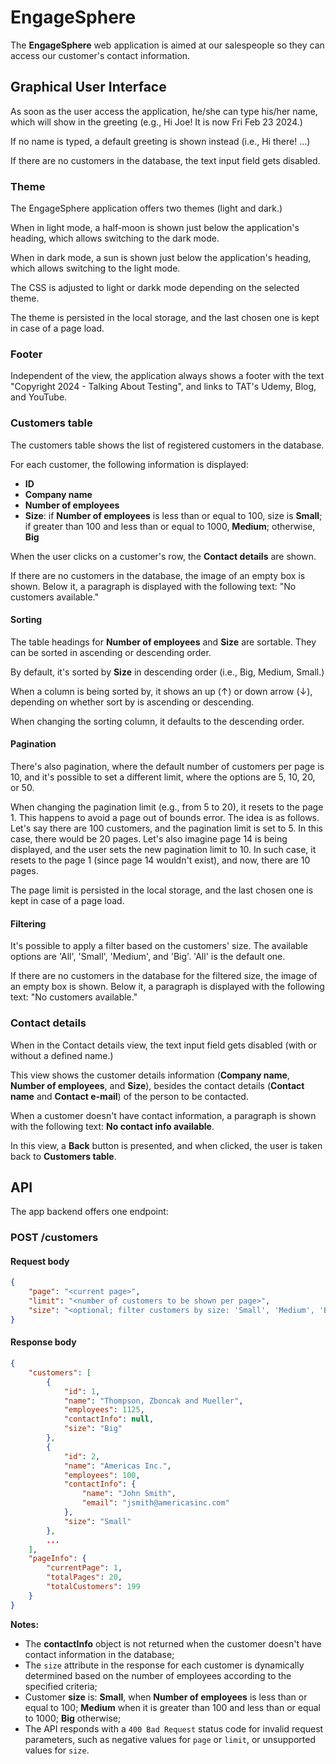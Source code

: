 # EngageSphere

The **EngageSphere** web application is aimed at our salespeople so they can access our customer's contact information.

## Graphical User Interface

As soon as the user access the application, he/she can type his/her name, which will show in the greeting (e.g., Hi Joe! It is now Fri Feb 23 2024.)

If no name is typed, a default greeting is shown instead (i.e., Hi there! ...)

If there are no customers in the database, the text input field gets disabled.

### Theme

The EngageSphere application offers two themes (light and dark.)

When in light mode, a half-moon is shown just below the application's heading, which allows switching to the dark mode.

When in dark mode, a sun is shown just below the application's heading, which allows switching to the light mode.

The CSS is adjusted to light or darkk mode depending on the selected theme.

The theme is persisted in the local storage, and the last chosen one is kept in case of a page load.

### Footer

Independent of the view, the application always shows a footer with the text "Copyright 2024 - Talking About Testing", and links to TAT's Udemy, Blog, and YouTube.

### Customers table

The customers table shows the list of registered customers in the database.

For each customer, the following information is displayed:

- **ID**
- **Company name**
- **Number of employees**
- **Size**: if **Number of employees** is less than or equal to 100, size is **Small**; if greater than 100 and less than or equal to 1000, **Medium**; otherwise, **Big**

When the user clicks on a customer's row, the **Contact details** are shown.

If there are no customers in the database, the image of an empty box is shown. Below it, a paragraph is displayed with the following text: "No customers available."

#### Sorting

The table headings for **Number of employees** and **Size** are sortable. They can be sorted in ascending or descending order.

By default, it's sorted by **Size** in descending order (i.e., Big, Medium, Small.)

When a column is being sorted by, it shows an up (&uarr;) or down arrow (&darr;), depending on whether sort by is ascending or descending.

When changing the sorting column, it defaults to the descending order.

#### Pagination

There's also pagination, where the default number of customers per page is 10, and it's possible to set a different limit, where the options are 5, 10, 20, or 50.

When changing the pagination limit (e.g., from 5 to 20), it resets to the page 1. This happens to avoid a page out of bounds error. The idea is as follows. Let's say there are 100 customers, and the pagination limit is set to 5. In this case, there would be 20 pages. Let's also imagine page 14 is being displayed, and the user sets the new pagination limit to 10. In such case, it resets to the page 1 (since page 14 wouldn't exist), and now, there are 10 pages.

The page limit is persisted in the local storage, and the last chosen one is kept in case of a page load.

#### Filtering

It's possible to apply a filter based on the customers' size. The available options are 'All', 'Small', 'Medium', and 'Big'. 'All' is the default one.

If there are no customers in the database for the filtered size, the image of an empty box is shown. Below it, a paragraph is displayed with the following text: "No customers available."

### Contact details

When in the Contact details view, the text input field gets disabled (with or without a defined name.)

This view shows the customer details information (**Company name**, **Number of employees**, and **Size**), besides the contact details (**Contact name** and **Contact e-mail**) of the person to be contacted.

When a customer doesn't have contact information, a paragraph is shown with the following text: **No contact info available**.

In this view, a **Back** button is presented, and when clicked, the user is taken back to **Customers table**.

## API

The app backend offers one endpoint:

### POST /customers

#### Request body

```json
{
    "page": "<current page>",
    "limit": "<number of customers to be shown per page>",
    "size": "<optional; filter customers by size: 'Small', 'Medium', 'Big'>"
}
```

#### Response body

```json
{
    "customers": [
        {
            "id": 1,
            "name": "Thompson, Zboncak and Mueller",
            "employees": 1125,
            "contactInfo": null,
            "size": "Big"
        },
        {
            "id": 2,
            "name": "Americas Inc.",
            "employees": 100,
            "contactInfo": {
                "name": "John Smith",
                "email": "jsmith@americasinc.com"
            },
            "size": "Small"
        },
        ...
    ],
    "pageInfo": {
        "currentPage": 1,
        "totalPages": 20,
        "totalCustomers": 199
    }
}
```

**Notes:**

- The **contactInfo** object is not returned when the customer doesn't have contact information in the database;
- The `size` attribute in the response for each customer is dynamically determined based on the number of employees according to the specified criteria;
- Customer **size** is: **Small**, when **Number of employees** is less than or equal to 100; **Medium** when it is greater than 100 and less than or equal to 1000; **Big** otherwise;
- The API responds with a `400 Bad Request` status code for invalid request parameters, such as negative values for `page` or `limit`, or unsupported values for `size`.
